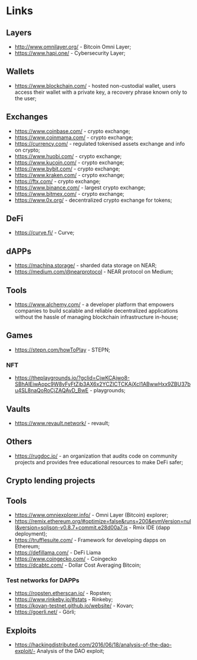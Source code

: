 # Links

## Layers

- http://www.omnilayer.org/ - Bitcoin Omni Layer;
- https://www.hapi.one/ - Cybersecurity Layer;

## Wallets

- https://www.blockchain.com/ -  hosted non-custodial wallet, users access their wallet with a private key, a recovery phrase known only to the user;

## Exchanges

- https://www.coinbase.com/ - crypto exchange;
- https://www.coinmama.com/ - crypto exchange;
- https://currency.com/ - regulated tokenised assets exchange and info on crypto;
- https://www.huobi.com/ - crypto exchange;
- https://www.kucoin.com/ - crypto exchange;
- https://www.bybit.com/ - crypto exchange;
- https://www.kraken.com/ - crypto exchange;
- https://ftx.com/ - crypto exchange;
- https://www.binance.com/ - largest crypto exchange;
- https://www.bitmex.com/ - crypto exchange;
- https://www.0x.org/ - decentralized crypto exchange for tokens;

## DeFi

- https://curve.fi/ - Curve;

## dAPPs

- https://machina.storage/ - sharded data storage on NEAR;
- https://medium.com/@nearprotocol - NEAR protocol on Medium;

## Tools

- https://www.alchemy.com/ - a developer platform that empowers companies to build scalable and reliable decentralized applications without the hassle of managing blockchain infrastructure in-house;

## Games

- https://stepn.com/howToPlay - STEPN;

### NFT

- https://theplaygrounds.io/?gclid=CjwKCAjwo8-SBhAlEiwAopc9W8vFyFtZib3AX6x2YCZlCTCKAjXcI1ABwwHxx9ZBU37bu4SL8naQoRoCjZAQAvD_BwE - playgrounds;

## Vaults

- https://www.revault.network/ - revault;

## Others

- https://rugdoc.io/ - an organization that audits code on community projects and provides free educational resources to make DeFi safer;

## Crypto lending projects 

## Tools

- https://www.omniexplorer.info/ - Omni Layer (Bitcoin) explorer;
- https://remix.ethereum.org/#optimize=false&runs=200&evmVersion=null&version=soljson-v0.8.7+commit.e28d00a7.js - Rmix IDE (dapp deployment);
- https://trufflesuite.com/ - Framework for developing dapps on Ethereum;
- https://defillama.com/ - DeFi Liama
- https://www.coingecko.com/ - Coingecko
- https://dcabtc.com/ - Dollar Cost Averaging Bitcoin;

### Test networks for DAPPs

- https://ropsten.etherscan.io/ - Ropsten;
- https://www.rinkeby.io/#stats - Rinkeby;
- https://kovan-testnet.github.io/website/ - Kovan;
- https://goerli.net/ - Görli;

## Exploits

- https://hackingdistributed.com/2016/06/18/analysis-of-the-dao-exploit/- Analysis of the DAO exploit;
